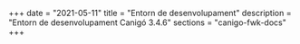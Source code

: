 +++
date        = "2021-05-11"
title       = "Entorn de desenvolupament"
description = "Entorn de desenvolupament Canigó 3.4.6"
sections    = "canigo-fwk-docs"
+++